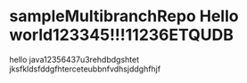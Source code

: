 # sampleMultibranchRepo Hello world123345!!!11236ETQUDB
hello java12356437u3rehdbdgshtet
jksfkldsfddgfhterceteubbnfvdhsjddghfhjf
